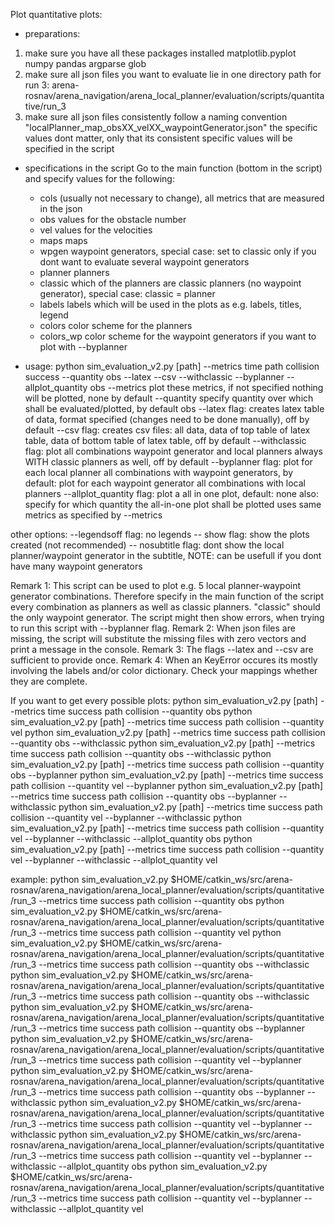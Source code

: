 Plot quantitative plots:

- preparations:
1. make sure you have all these packages installed
matplotlib.pyplot
numpy
pandas
argparse
glob
2. make sure all json files you want to evaluate lie in one directory
path for run 3:
arena-rosnav/arena_navigation/arena_local_planner/evaluation/scripts/quantitative/run_3
3. make sure all json files consistently follow a naming convention
"localPlanner_map_obsXX_velXX_waypointGenerator.json"
the specific values dont matter, only that its consistent
specific values will be specified in the script

- specifications in the script
Go to the main function (bottom in the script) and specify values for the following:
	- cols		(usually not necessary to change), all metrics that are measured in the json
	- obs		values for the obstacle number
	- vel		values for the velocities
	- maps		maps
	- wpgen		waypoint generators, special case: set to classic only if you dont want to evaluate several waypoint generators
	- planner	planners
	- classic	which of the planners are classic planners (no waypoint generator), special case: classic = planner
	- labels	labels which will be used in the plots as e.g. labels, titles, legend
	- colors	color scheme for the planners
	- colors_wp	color scheme for the waypoint generators if you want to plot with --byplanner

- usage:
python sim_evaluation_v2.py [path] --metrics time path collision success --quantity obs --latex --csv --withclassic --byplanner --allplot_quantity obs
--metrics	plot these metrics, if not specified nothing will be plotted, none by default
--quantity	specify quantity over which shall be evaluated/plotted, by default obs
--latex		flag: creates latex table of data, format specified (changes need to be done manually), off by default
--csv		flag: creates csv files: all data, data of top table of latex table, data of bottom table of latex table, off by default
--withclassic	flag: plot all combinations waypoint generator and local planners always WITH classic planners as well, off by default
--byplanner	flag: plot for each local planner all combinations with waypoint generators, by default: plot for each waypoint generator all combinations with local planners
--allplot_quantity
		flag: plot a all in one plot, default: none
		also: specify for which quantity the all-in-one plot shall be plotted
		uses same metrics as specified by --metrics

other options:
--legendsoff	flag: no legends
-- show		flag: show the plots created (not recommended)
-- nosubtitle	flag: dont show the local planner/waypoint generator in the subtitle, NOTE: can be usefull if you dont have many waypoint generators

Remark 1:
This script can be used to plot e.g. 5 local planner-waypoint generator combinations.
Therefore specify in the main function of the script every combination as planners as well as classic planners.
"classic" should the only waypoint generator.
The script might then show errors, when trying to run this script with --byplanner flag.
Remark 2:
When json files are missing, the script will substitute the missing files with zero vectors and print a message in the console.
Remark 3:
The flags --latex and --csv are sufficient to provide once.
Remark 4:
When an KeyError occures its mostly involving the labels and/or color dictionary. Check your mappings whether they are complete.

If you want to get every possible plots:
python sim_evaluation_v2.py [path] --metrics time success path collision --quantity obs
python sim_evaluation_v2.py [path] --metrics time success path collision --quantity vel
python sim_evaluation_v2.py [path] --metrics time success path collision --quantity obs --withclassic
python sim_evaluation_v2.py [path] --metrics time success path collision --quantity obs --withclassic
python sim_evaluation_v2.py [path] --metrics time success path collision --quantity obs --byplanner
python sim_evaluation_v2.py [path] --metrics time success path collision --quantity vel --byplanner
python sim_evaluation_v2.py [path] --metrics time success path collision --quantity obs --byplanner --withclassic
python sim_evaluation_v2.py [path] --metrics time success path collision --quantity vel --byplanner --withclassic
python sim_evaluation_v2.py [path] --metrics time success path collision --quantity vel --byplanner --withclassic --allplot_quantity obs
python sim_evaluation_v2.py [path] --metrics time success path collision --quantity vel --byplanner --withclassic --allplot_quantity vel

example:
python sim_evaluation_v2.py $HOME/catkin_ws/src/arena-rosnav/arena_navigation/arena_local_planner/evaluation/scripts/quantitative/run_3 --metrics time success path collision --quantity obs
python sim_evaluation_v2.py $HOME/catkin_ws/src/arena-rosnav/arena_navigation/arena_local_planner/evaluation/scripts/quantitative/run_3 --metrics time success path collision --quantity vel
python sim_evaluation_v2.py $HOME/catkin_ws/src/arena-rosnav/arena_navigation/arena_local_planner/evaluation/scripts/quantitative/run_3 --metrics time success path collision --quantity obs --withclassic
python sim_evaluation_v2.py $HOME/catkin_ws/src/arena-rosnav/arena_navigation/arena_local_planner/evaluation/scripts/quantitative/run_3 --metrics time success path collision --quantity obs --withclassic
python sim_evaluation_v2.py $HOME/catkin_ws/src/arena-rosnav/arena_navigation/arena_local_planner/evaluation/scripts/quantitative/run_3 --metrics time success path collision --quantity obs --byplanner
python sim_evaluation_v2.py $HOME/catkin_ws/src/arena-rosnav/arena_navigation/arena_local_planner/evaluation/scripts/quantitative/run_3 --metrics time success path collision --quantity vel --byplanner
python sim_evaluation_v2.py $HOME/catkin_ws/src/arena-rosnav/arena_navigation/arena_local_planner/evaluation/scripts/quantitative/run_3 --metrics time success path collision --quantity obs --byplanner --withclassic
python sim_evaluation_v2.py $HOME/catkin_ws/src/arena-rosnav/arena_navigation/arena_local_planner/evaluation/scripts/quantitative/run_3 --metrics time success path collision --quantity vel --byplanner --withclassic
python sim_evaluation_v2.py $HOME/catkin_ws/src/arena-rosnav/arena_navigation/arena_local_planner/evaluation/scripts/quantitative/run_3 --metrics time success path collision --quantity vel --byplanner --withclassic --allplot_quantity obs
python sim_evaluation_v2.py $HOME/catkin_ws/src/arena-rosnav/arena_navigation/arena_local_planner/evaluation/scripts/quantitative/run_3 --metrics time success path collision --quantity vel --byplanner --withclassic --allplot_quantity vel
